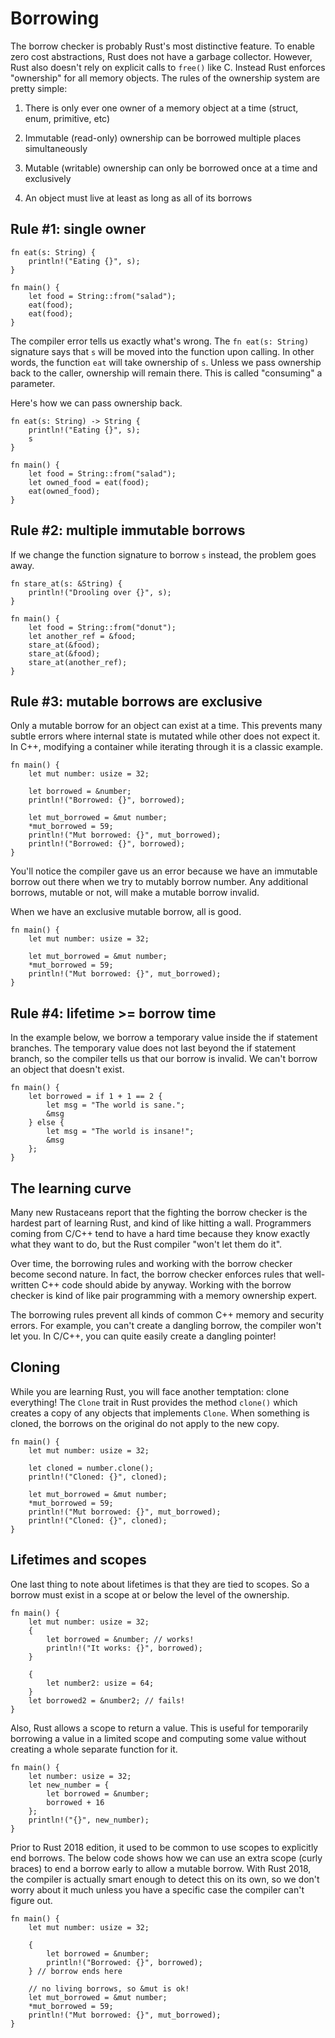 # Borrowing

The borrow checker is probably Rust's most distinctive feature. To enable zero cost abstractions, Rust does not have a garbage collector. However, Rust also doesn't rely on explicit calls to `free()` like C. Instead Rust enforces "ownership" for all memory objects. The rules of the ownership system are pretty simple:

1. There is only ever one owner of a memory object at a time (struct, enum, primitive, etc)

2. Immutable (read-only) ownership can be borrowed multiple places simultaneously

3. Mutable (writable) ownership can only be borrowed once at a time and exclusively

4. An object must live at least as long as all of its borrows

## Rule #1: single owner

```rust,editable,ignore,mdbook-runnable
fn eat(s: String) {
    println!("Eating {}", s);
}

fn main() {
    let food = String::from("salad");
    eat(food);
    eat(food);
}
```

The compiler error tells us exactly what's wrong. The `fn eat(s: String)` signature says that `s` will be moved into the function upon calling. In other words, the function `eat` will take ownership of `s`. Unless we pass ownership back to the caller, ownership will remain there. This is called "consuming" a parameter.

Here's how we can pass ownership back.

```rust,editable
fn eat(s: String) -> String {
    println!("Eating {}", s);
    s
}

fn main() {
    let food = String::from("salad");
    let owned_food = eat(food);
    eat(owned_food);
}
```

## Rule #2: multiple immutable borrows

If we change the function signature to borrow `s` instead, the problem goes away.

```rust,editable
fn stare_at(s: &String) {
    println!("Drooling over {}", s);
}

fn main() {
    let food = String::from("donut");
    let another_ref = &food;
    stare_at(&food);
    stare_at(&food);
    stare_at(another_ref);
}
```

## Rule #3: mutable borrows are exclusive

Only a mutable borrow for an object can exist at a time. This prevents many subtle errors where internal state is mutated while other does not expect it. In C++, modifying a container while iterating through it is a classic example.

```rust,editable,ignore,mdbook-runnable
fn main() {
    let mut number: usize = 32;

    let borrowed = &number;
    println!("Borrowed: {}", borrowed);

    let mut_borrowed = &mut number;
    *mut_borrowed = 59;
    println!("Mut borrowed: {}", mut_borrowed);
    println!("Borrowed: {}", borrowed);
}
```

You'll notice the compiler gave us an error because we have an immutable borrow out there when we try to mutably borrow number. Any additional borrows, mutable or not, will make a mutable borrow invalid.

When we have an exclusive mutable borrow, all is good.

```rust,editable
fn main() {
    let mut number: usize = 32;

    let mut_borrowed = &mut number;
    *mut_borrowed = 59;
    println!("Mut borrowed: {}", mut_borrowed);
}
```

## Rule #4: lifetime >= borrow time

In the example below, we borrow a temporary value inside the if statement branches. The temporary value does not last beyond the if statement branch, so the compiler tells us that our borrow is invalid. We can't borrow an object that doesn't exist.

```rust,editable,ignore,mdbook-runnable
fn main() {
    let borrowed = if 1 + 1 == 2 {
        let msg = "The world is sane.";
        &msg
    } else {
        let msg = "The world is insane!";
        &msg
    };
}
```

## The learning curve

Many new Rustaceans report that the fighting the borrow checker is the hardest part of learning Rust, and kind of like hitting a wall. Programmers coming from C/C++ tend to have a hard time because they know exactly what they want to do, but the Rust compiler "won't let them do it".

Over time, the borrowing rules and working with the borrow checker become second nature. In fact, the borrow checker enforces rules that well-written C++ code should abide by anyway. Working with the borrow checker is kind of like pair programming with a memory ownership expert.

The borrowing rules prevent all kinds of common C++ memory and security errors. For example, you can't create a dangling borrow, the compiler won't let you. In C/C++, you can quite easily create a dangling pointer!

## Cloning

While you are learning Rust, you will face another temptation: clone everything! The `Clone` trait in Rust provides the method `clone()` which creates a copy of any objects that implements `Clone`. When something is cloned, the borrows on the original do not apply to the new copy.

```rust,editable
fn main() {
    let mut number: usize = 32;

    let cloned = number.clone();
    println!("Cloned: {}", cloned);

    let mut_borrowed = &mut number;
    *mut_borrowed = 59;
    println!("Mut borrowed: {}", mut_borrowed);
    println!("Cloned: {}", cloned);
}
```

## Lifetimes and scopes

One last thing to note about lifetimes is that they are tied to scopes. So a borrow must exist in a scope at or below the level of the ownership.

```rust,editable,ignore,mdbook-runnable
fn main() {
    let mut number: usize = 32;
    {
        let borrowed = &number; // works!
        println!("It works: {}", borrowed);
    }

    {
        let number2: usize = 64;
    }
    let borrowed2 = &number2; // fails!
}
```

Also, Rust allows a scope to return a value. This is useful for temporarily borrowing a value in a limited scope and computing some value without creating a whole separate function for it.

```rust,editable
fn main() {
    let number: usize = 32;
    let new_number = {
        let borrowed = &number;
        borrowed + 16
    };
    println!("{}", new_number);
}
```

Prior to Rust 2018 edition, it used to be common to use scopes to explicitly end borrows. The below code shows how we can use an extra scope (curly braces) to end a borrow early to allow a mutable borrow. With Rust 2018, the compiler is actually smart enough to detect this on its own, so we don't worry about it much unless you have a specific case the compiler can't figure out.

```rust,editable
fn main() {
    let mut number: usize = 32;

    {
        let borrowed = &number;
        println!("Borrowed: {}", borrowed);
    } // borrow ends here

    // no living borrows, so &mut is ok!
    let mut_borrowed = &mut number;
    *mut_borrowed = 59;
    println!("Mut borrowed: {}", mut_borrowed);
}
```
